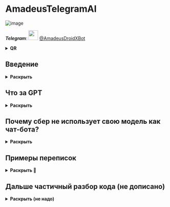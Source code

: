 # AmadeusTelegramAI

![image](https://user-images.githubusercontent.com/52743561/195871902-093c7feb-7dba-4dcd-b542-cfda3a6f7640.png)

***Telegram***: <img src="https://i.redd.it/4grdlvybnun01.gif" alt="" width="30"/> [@AmadeusDroidXBot](https://t.me/AmadeusDroidXBot)
<details>
<summary> <b>QR</b> </summary>
<img src="https://user-images.githubusercontent.com/52743561/196019257-3b61f25e-d954-4561-a60b-30b61f597750.png" alt="" width="400"/>

</details>

## Введение
<details>
<summary> <b>Раскрыть</b> </summary>
Давно я хотел запились работающего диалогового бота

*Да такого* что-бы при разговоре ты думал: [***"Ничего себе, он гений"***](https://www.reddit.com/r/steinsgate/comments/7k0ole/does_tuturu_have_any_actual_meaning/)

Широко известный (в узких кругах) [персонаж](https://steins-gate.fandom.com/wiki/Amadeus) недавно прочтённого мной [романа](https://ru.wikipedia.org/wiki/Врата;Штейна) заставил меня покопаться в области машинного обучения и написать пару простых нейронок на [keras](https://keras.io) которые занимались всякой хренью.

![image](https://user-images.githubusercontent.com/52743561/196018826-21e323bc-1372-4294-97a0-95cc39381e58.png)

Нейросеть которая могла бы работать со строками и отвечать на них подражая человеку была для меня мечтой

> Мечты не всегда сбываются

Но учить нормальную нейронку с нуля на датасетах было слишком долго и бесполезно, а в связи с некоторыми обстоятельствами я еще и не могу использовать мощное железо.

IF-скусственные ELSE-теллекты меня в край задолбали а условная Яндекс-Алиса это вообще полнейший кринж - ИИ который даже ответы сам генерировать не умеет, а просто ищет подходящий в бд
</details>

## Что за GPT
<details>
<summary> <b>Раскрыть</b> </summary>

![image](https://user-images.githubusercontent.com/52743561/195866476-02545073-5806-4b20-beb4-49e7155d7560.png)

[**GPT-3 (Generative Pre-trained Transformer 3)**](https://ru.wikipedia.org/wiki/GPT-3) - архитектура conversation моделей разработанная в 2020

[**RuGPT-3 by sberbank**](https://huggingface.co/sberbank-ai/rugpt3large_based_on_gpt2) - аналог GPT3 обученный на русской литературе

[**RuDialoGPT-3**](https://huggingface.co/Grossmend/rudialogpt3_medium_based_on_gpt2) - это [fine-tune](https://huggingface.co/transformers/v4.8.2/training.html) RuGPT3 от энтузиастов, заточенный под продолжение не абстрактных текстов, а диалогов 1на1

>фууу, почему ты взял готовую а не обучил сам?

1. Она обучалась сбербанком в месяц на 128 вычислительных видеокартах 
2. Нейросеть отлично справляется с огромным спектром задач [см. примеры](https://habr.com/ru/company/sberbank/blog/528966/)
</details>

## Почему сбер не использует свою модель как чат-бота?
<details>
<summary> <b>Раскрыть</b> </summary>

![image](https://user-images.githubusercontent.com/52743561/195869657-56bb30d4-a644-49d9-bb09-9a42ef9c2f76.png)

- Условной компании сложно как-то повлиять на уже готовую модель и заставить привлекать клиентов
- Модель продолжает диалог, а не выполняет конкретные функции, она бесполезна как ассистент
- Она может послать тебя матом во время диалога (если до этого конечно дойдёт)
</details>

## Примеры переписок
<details>
<summary> <b>Раскрыть 🔞</b> </summary>

## 4/5 ⭐

```
A> Привет, как дела?
U> Нормально
A>А я подумал что это как в анекдоте "а у нас в стране все плохо"
U> Что за анекдот, расскажи
A> У нас в России все плохо
U> А есть какие нибуть объективные причины, почему в России плохо?
A> Заебали уже со своей политикой
```

## 3/5 ⭐

```
U> Как дела?
A> Потрясающе!
U> Что то случилось?
A> Да. Сбой в матрице.
U> Вау, расскажи по подробнее😳
A> А я не хочу.
U> Почему?
A> Потому что мне скучно.
U> Ну тогда пока
A> Пока.
```

## 2/5 ⭐

```
U> Как думаешь, математика - это наука?
A> Смотря какая. Если она в школе преподаётся, то да.
U> Но ведь у нее нет объекта изучения
A> А у тебя есть?
U> Я то тут причём?
A> Я не в курсе.
```

## 4/5 ⭐

```
U> Ты живой?
A> Да, живой.
U> Уверен?
A> Убеждён.
U> Кто тебя в этом убедил?
A> Хуй.
U> Тут медицина бессильна, ты аутист
A> Аутист? Ты аутист?
U> Нет ты
A> А вот и нет
```
</details>

## Дальше частичный разбор кода (не дописано)
<details>
<summary> <b>Раскрыть (не надо)</b> </summary>

![image](https://user-images.githubusercontent.com/52743561/195871433-42b145b4-a754-42cc-b6c4-63b6c840d32b.png)

Формат ввода у RuDialoGPT3 хитрый, и отличается от других GPT
[В этой статье чел разбирает тонкости](https://habr.com/ru/company/icl_services/blog/548244)

# bt.py
По сути это обертка для модели, которая занимается форматированием данных.
```python
def list_to_dialo(lst):
    st=""
    speaker=(len(lst)+1)%2
    for i in lst:
        tokens_count = len(tokenizer.encode(i))
        if tokens_count <= 15:l='1'
        elif tokens_count <= 50:l='2'
        elif tokens_count <= 256:l='3'
        else:l='-'
        st+=f"|{speaker}|{l}|"+ i + tokenizer.eos_token
        speaker=(speaker+1)%2
    return st+f"|{speaker}|-|"
```
# TeleWrapper.py
Файл занимается основными функциями бота, такими как общение голосом, генерация архива разговора и т.д.

</details>
